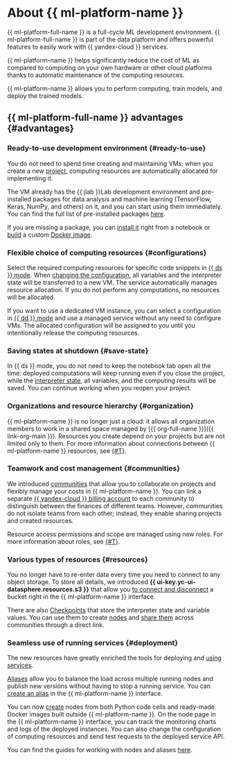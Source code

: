 # About {{ ml-platform-name }}

{{ ml-platform-full-name }} is a full-cycle ML development environment. {{ ml-platform-full-name }} is part of the data platform and offers powerful features to easily work with {{ yandex-cloud }} services.

{{ ml-platform-name }} helps significantly reduce the cost of ML as compared to computing on your own hardware or other cloud platforms thanks to automatic maintenance of the computing resources.

{{ ml-platform-name }} allows you to perform computing, train models, and deploy the trained models.

## {{ ml-platform-full-name }} advantages {#advantages}

### Ready-to-use development environment {#ready-to-use}

You do not need to spend time creating and maintaining VMs: when you create a new [project](project.md), computing resources are automatically allocated for implementing it.

The VM already has the {{ jlab }}Lab development environment and pre-installed packages for data analysis and machine learning (TensorFlow, Keras, NumPy, and others) on it, and you can start using them immediately. You can find the full list of pre-installed packages [here](preinstalled-packages.md).

If you are missing a package, you can [install it](../operations/projects/install-dependencies.md) right from a notebook or [build](../operations/user-images.md) a custom [Docker image](docker.md).

### Flexible choice of computing resources {#configurations}

Select the required computing resources for specific code snippets in [{{ ds }} mode](project.md#serverless). When [changing the configuration](configurations.md), all variables and the interpreter state will be transferred to a new VM. The service automatically manages resource allocation. If you do not perform any computations, no resources will be allocated.

If you want to use a dedicated VM instance, you can select a configuration in [{{ dd }} mode](project.md#dedicated) and use a managed service without any need to configure VMs. The allocated configuration will be assigned to you until you intentionally release the computing resources.

### Saving states at shutdown {#save-state}

In {{ ds }} mode, you do not need to keep the notebook tab open all the time: deployed computations will keep running even if you close the project, while the [interpreter state](save-state.md), all variables, and the computing results will be saved. You can continue working when you reopen your project.

### Organizations and resource hierarchy {#organization}

{{ ml-platform-name }} is no longer just a cloud: it allows all organization members to work in a shared space managed by [{{ org-full-name }}]({{ link-org-main }}). Resources you create depend on your projects but are not limited only to them. For more information about connections between {{ ml-platform-name }} resources, see [{#T}](resource-model.md).

### Teamwork and cost management {#communities}

We introduced [communities](community.md) that allow you to collaborate on projects and flexibly manage your costs in {{ ml-platform-name }}. You can link a separate [{{ yandex-cloud }} billing account](../../billing/concepts/billing-account.md) to each community to distinguish between the finances of different teams. However, communities do not isolate teams from each other; instead, they enable sharing projects and created resources.

Resource access permissions and scope are managed using new roles. For more information about roles, see [{#T}](../security/index.md).

### Various types of resources {#resources}

You no longer have to re-enter data every time you need to connect to any object storage. To store all details, we introduced **{{ ui-key.yc-ui-datasphere.resources.s3 }}** that allow you [to connect and disconnect](../operations/data/connect-to-s3.md) a bucket right in the {{ ml-platform-name }} interface.

There are also [Checkpoints](secrets.md) that store the interpreter state and variable values. You can use them to create [nodes](deploy/index.md#node) and [share them](../operations/projects/checkpoints.md#share) across communities through a direct link.

### Seamless use of running services {#deployment}

The new resources have greatly enriched the tools for deploying and [using services](deploy/index.md).

[Aliases](deploy/index.md#alias) allow you to balance the load across multiple running nodes and publish new versions without having to stop a running service. You can [create an alias](../operations/deploy/alias-create.md) in the {{ ml-platform-name }} interface.

You can now [create](../operations/deploy/node-create.md) nodes from both Python code cells and ready-made Docker images built outside {{ ml-platform-name }}. On the node page in the {{ ml-platform-name }} interface, you can track the monitoring charts and logs of the deployed instances. You can also change the configuration of computing resources and send test requests to the deployed service API.

You can find the guides for working with nodes and aliases [here](../operations/index.md#deploy).